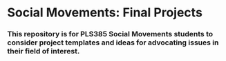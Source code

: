 # Social Movements: Final Projects

### This repository is for PLS385 Social Movements students to consider project templates and ideas for advocating issues in their field of interest.  
